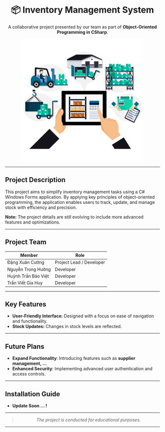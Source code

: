 <div align="center">

# 📦 Inventory Management System

A collaborative project presented by our team as part of **Object-Oriented Programming in CSharp**.

<div align="center">
    <img src="https://raw.githubusercontent.com/Avcuongy/Avcuongy/main/Pictures/warehouse-management-software.png" alt="Warehouse Management" width="400" height="400">
</div>

</div>

---

## Project Description

This project aims to simplify inventory management tasks using a C# Windows Forms application. By applying key principles of object-oriented programming, the application enables users to track, update, and manage stock with efficiency and precision.  

**Note:** The project details are still evolving to include more advanced features and optimizations.

---

## Project Team

| **Member**              | **Role**                     |
|-------------------------|------------------------------|
| Đặng Xuân Cường         | Project Lead / Developer     |
| Nguyễn Trọng Hưởng      | Developer                    |
| Huỳnh Trần Bảo Việt     | Developer                    |
| Trần Viết Gia Huy       | Developer                    |

---

## Key Features

- **User-Friendly Interface:** Designed with a focus on ease of navigation and functionality.
- **Stock Updates:** Changes in stock levels are reflected.

---

## Future Plans

- **Expand Functionality**: Introducing features such as **supplier management, ...**
- **Enhanced Security**: Implementing advanced user authentication and access controls.

---

## Installation Guide

- <b>Update Soon ... !</b>

---

<div align="center">

> *The project is conducted for educational purposes.*  

</div>

--- 
